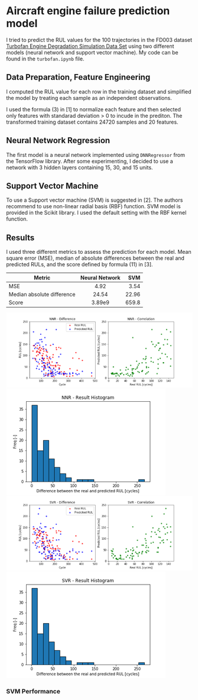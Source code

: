 # Aircraft engine failure prediction model
I tried to predict the RUL values for the 100 trajectories in the FD003 dataset [Turbofan Engine Degradation Simulation Data Set](https://ti.arc.nasa.gov/tech/dash/groups/pcoe/prognostic-data-repository/#turbofan) using two different models (neural network and support vector machine).
My code can be found in the `turbofan.ipynb` file.

## Data Preparation, Feature Engineering
I computed the RUL value for each row in the training dataset and simplified the model by treating each sample as an independent observations.

I used the formula (3) in [1] to normalize each feature and then selected only features with standarad deviation > 0 to incude in the prediton. The transformed training dataset contains 24720 samples and 20 features.

## Neural Network Regression
The first model is a neural network implemented using `DNNRegressor` from the TensorFlow library. After some experimenting, I decided to use a network with 3 hidden layers containing 15, 30, and 15 units.

## Support Vector Machine
To use a Support vector machine (SVM) is suggested in [2]. The authors recommend to use non-linear radial basis (RBF) function.
SVM model is provided in the Scikit library. I used the default setting with the RBF kernel function.

## Results
I used three different metrics to assess the prediction for each model. Mean square error (MSE), median of absolute differences between the real and predicted RULs, and the score defined by formula (11) in [3].

| Metric                     | Neural Network | SVM   |
| -------------------------- |:--------------:| -----:|
| MSE                        | 4.92           | 3.54  |
| Median absolute difference | 24.54          | 22.96 |
| Score                      | 3.89e9         | 659.8 |

![Example](img/scatter_nnr.png)
![Example](img/hist_nnr.png)
![Example](img/scatter_svm.png)
![Example](img/hist_svm.png)

### SVM Performance
